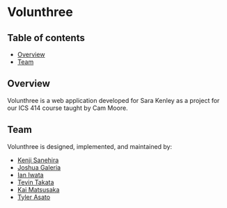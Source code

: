 # Volunthree

## Table of contents

* [Overview](#overview)
* [Team](#team)

## Overview

Volunthree is a web application developed for Sara Kenley as a project for our ICS 414 course taught by Cam Moore.

## Team

Volunthree is designed, implemented, and maintained by:
- [Kenji Sanehira](https://github.com/sanehirakenji)
- [Joshua Galeria](https://github.com/jgaleria)
- [Ian Iwata](https://github.com/ian-lastname)
- [Tevin Takata](https://github.com/tevin-takata)
- [Kai Matsusaka](https://github.com/kairemUH)
- [Tyler Asato](https://github.com/tylerz1443)
